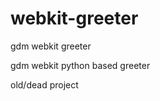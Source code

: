 webkit-greeter
==============

gdm webkit greeter

gdm webkit python based greeter

old/dead project
